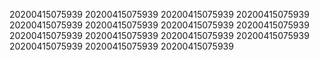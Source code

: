 20200415075939
20200415075939
20200415075939
20200415075939
20200415075939
20200415075939
20200415075939
20200415075939
20200415075939
20200415075939
20200415075939
20200415075939
20200415075939
20200415075939
20200415075939
